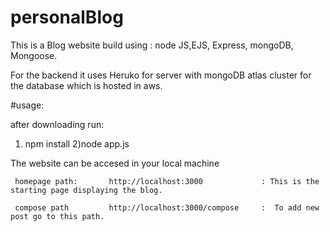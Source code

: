 # personalBlog

This is a Blog website build using : 
      node JS,EJS, Express, mongoDB, Mongoose.
      
For the backend it uses Heruko for server with mongoDB atlas cluster for the database which is hosted in aws.
      
#usage:

after downloading run:

1) npm install
2)node app.js


The website can be accesed in your local machine

     homepage path:       http://localhost:3000             : This is the starting page displaying the blog.
      
     compose path         http://localhost:3000/compose     :  To add new post go to this path.
     
